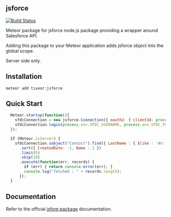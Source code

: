 jsforce
-------

[![Build Status](https://travis-ci.org/tiveor/jsforce.svg?branch=master)](https://travis-ci.org/tiveor/jsforce)

Meteor package for jsforce node.js package providing a wrapper around Salesforce API.

Adding this package to your Meteor application adds jsforce object into the global scope.

Server side only.

Installation
------------
```
meteor add tiveor:jsforce
```

Quick Start
-----------

```javascript
  Meteor.startup(function(){
    sfdcConnection = new jsforce.Connection({ oauth2: { clientId: process.env.SFDC_CLIENT_ID, clientSecret: process.env.SFDC_CLIENT_SECRET }});
    sfdcConnection.login(process.env.SFDC_USERNAME, process.env.SFDC_PASSWORD);
  });

  if (Meteor.isServer) {
    sfdcConnection.sobject("Contact").find({ LastName : { $like : 'A%' })
      .sort({ CreatedDate: -1, Name : 1 })
      .limit(5)
      .skip(10)
      .execute(function(err, records) {
        if (err) { return console.error(err); }
        console.log("fetched : " + records.length);
      });
  }
```

Documentation
-------------
Refer to the official [jsfore package](https://jsforce.github.io/) documentation.
